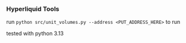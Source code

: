 ### Hyperliquid Tools

run `python src/unit_volumes.py --address <PUT_ADDRESS_HERE>` to run

tested with python 3.13